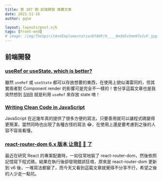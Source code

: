 ```yaml
---
title: 第 107 期 前端開發 推薦文章
date: 2021-11-16
author: gqsm

layout: layouts/post.njk
tags: [Front-end]
# image: /img/TheSpiritAndImplementationOfAOP/0____Bm36Dv5mm97e2vF.jpg
---
```


## 前端開發
<!-- summary -->
### [useRef or useState, which is better?](https://dev.to/salehmubashar/useref-or-usestate-which-is-better-258j)

雖然 `useRef` 或 `useState` 都可以存放想要的東西，在使用上貌似滿雷同的，但其實兩者對 Component render 的影響可是完全不一樣的！會分享這篇文章也是我突然想到 [SWR](https://swr.vercel.app/) 就是利用 `useRef` 來存放 state 唷！
<!-- summary -->
### [Writing Clean Code in JavaScript](https://blog.bitsrc.io/writing-clean-code-in-javascript-dd584bbe1874)

JavaScript 在近幾年真的提供了很多方便的寫法，只要善用就可以讓程式碼變得更簡潔，當然同時也出現了各種古怪的寫法 😂，在使用上還是要考慮到之後的人容不容易看懂。

### [react-router-dom 6.x 版本 让我🐓 🐝 了](https://juejin.cn/post/7030700352622034952)

最近在研究 React 的專案配置時，一如往常地裝了 react-router-dom，然後依照記憶寫下程式碼，結果在執行後卻發現錯誤狂噴，原來是 react-router-dom 更新到 v6 後，一堆寫法都變了，而今天又看到這篇文章就覺得不分享不行，希望之後的人少走一點坑。
